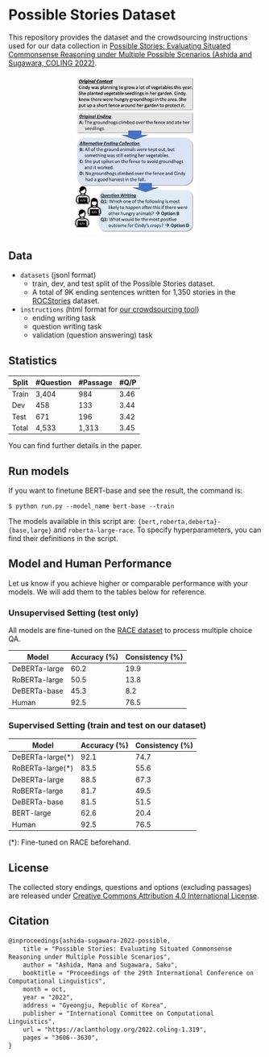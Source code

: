 # Possible Stories Dataset

This repository provides the dataset and the crowdsourcing instructions used for our data collection in [Possible Stories: Evaluating Situated Commonsense Reasoning under Multiple Possible Scenarios (Ashida and Sugawara, COLING 2022)](https://arxiv.org/abs/2209.07760).

<p align="center"><img src="img/overview.png" width=50% height=50%></p>


## Data

- `datasets` (jsonl format)
  + train, dev, and test split of the Possible Stories dataset.
  + A total of 9K ending sentences written for 1,350 stories in the [ROCStories](https://cs.rochester.edu/nlp/rocstories/) dataset.
- `instructions` (html format for [our crowdsourcing tool](https://github.com/nyu-mll/crowdsourcing-protocol-comparison))
  + ending writing task
  + question writing task
  + validation (question answering) task


## Statistics

| Split | #Question | #Passage | #Q/P |
| ----- | --------- | -------- | ---- |
| Train | 3,404 | 984 | 3.46 |
| Dev | 458 | 133 | 3.44 |
| Test | 671 | 196 | 3.42 |
| Total | 4,533 | 1,313 | 3.45 |

You can find further details in the paper.


## Run models

If you want to finetune BERT-base and see the result, the command is:
```
$ python run.py --model_name bert-base --train
```
The models available in this script are: `{bert,roberta,deberta}-{base,large}` and `roberta-large-race`.
To specify hyperparameters, you can find their definitions in the script.


## Model and Human Performance

Let us know if you achieve higher or comparable performance with your models. We will add them to the tables below for reference.

### Unsupervised Setting (test only)

All models are fine-tuned on the [RACE dataset](https://aclanthology.org/D17-1082/) to process multiple choice QA.

| Model | Accuracy (%) | Consistency (%) |
| ----- | -------- | ----------- |
| DeBERTa-large | 60.2 | 19.9 |
| RoBERTa-large | 50.5 | 13.8 |
| DeBERTa-base | 45.3 | 8.2 |
| Human | 92.5 | 76.5 |

### Supervised Setting (train and test on our dataset)

| Model | Accuracy (%) | Consistency (%) |
| ----- | -------- | ----------- |
| DeBERTa-large(*) | 92.1 | 74.7 |
| RoBERTa-large(*) | 83.5 | 55.6 |
| DeBERTa-large | 88.5 | 67.3 |
| RoBERTa-large | 81.7 | 49.5 |
| DeBERTa-base | 81.5 | 51.5 |
| BERT-large | 62.6 | 20.4 |
| Human | 92.5 | 76.5 |

(*): Fine-tuned on RACE beforehand.


## License

The collected story endings, questions and options (excluding passages) are released under [Creative Commons Attribution 4.0 International License](https://creativecommons.org/licenses/by/4.0).


## Citation

```
@inproceedings{ashida-sugawara-2022-possible,
    title = "Possible Stories: Evaluating Situated Commonsense Reasoning under Multiple Possible Scenarios",
    author = "Ashida, Mana and Sugawara, Saku",
    booktitle = "Proceedings of the 29th International Conference on Computational Linguistics",
    month = oct,
    year = "2022",
    address = "Gyeongju, Republic of Korea",
    publisher = "International Committee on Computational Linguistics",
    url = "https://aclanthology.org/2022.coling-1.319",
    pages = "3606--3630",
}
```

